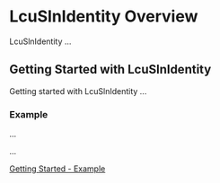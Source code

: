 # LcuSlnIdentity Overview

LcuSlnIdentity ...

## Getting Started with LcuSlnIdentity

Getting started with LcuSlnIdentity ...

### Example

...

...

[Getting Started - Example](getting-started/example.md)

